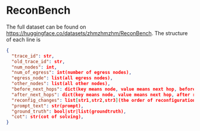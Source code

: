 # ReconBench
The full dataset can be found on https://huggingface.co/datasets/zhmzhmzhm/ReconBench.
The structure of each line is 
```json
{
  "trace_id": str,
  "old_trace_id": str,
  "num_nodes": int,
  "num_of_egress": int(number of egress nodes),
  "egress_node": list(all egress nodes),
  "other_nodes": list(all other nodes),
  "before_next_hops": dict(key means node, value means next hop, before reconfiguration),
  "after_next_hops": dict(key means node, value means next hop, after reconfiguration),
  "reconfig_changes": list[str1,str2,str3](the order of reconfiguration change, each item in it means node str1's next hop change for str2 to str3),
  "prompt_text": str(prompt),
  "ground_truth": bool|str|list(groundtruth),
  "cot": str(cot of solving),
}
```
